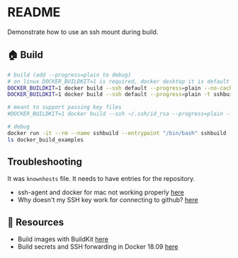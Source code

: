 # README

Demonstrate how to use an ssh mount during build.

## 🏠 Build

```sh
# build (add --progress=plain to debug)
# on linux DOCKER_BUILDKIT=1 is required, docker desktop it is default enabled
DOCKER_BUILDKIT=1 docker build --ssh default --progress=plain --no-cache -t sshbuild .
DOCKER_BUILDKIT=1 docker build --ssh default --progress=plain -t sshbuild .

# meant to support passing key files
#DOCKER_BUILDKIT=1 docker build --ssh ~/.ssh/id_rsa --progress=plain --no-cache -t sshbuild .

# debug
docker run -it --rm --name sshbuild --entrypoint "/bin/bash" sshbuild
ls docker_build_examples
```

## Troubleshooting

It was `knownhosts` file.  It needs to have entries for the repository.  

* ssh-agent and docker for mac not working properly [here](https://github.com/docker/for-mac/issues/4842)
* Why doesn't my SSH key work for connecting to github? [here](https://stackoverflow.com/questions/9960897/why-doesnt-my-ssh-key-work-for-connecting-to-github)

## 👀 Resources

* Build images with BuildKit [here](https://docs.docker.com/develop/develop-images/build_enhancements/#using-ssh-to-access-private-data-in-builds)  
* Build secrets and SSH forwarding in Docker 18.09 [here](https://medium.com/@tonistiigi/build-secrets-and-ssh-forwarding-in-docker-18-09-ae8161d066)

